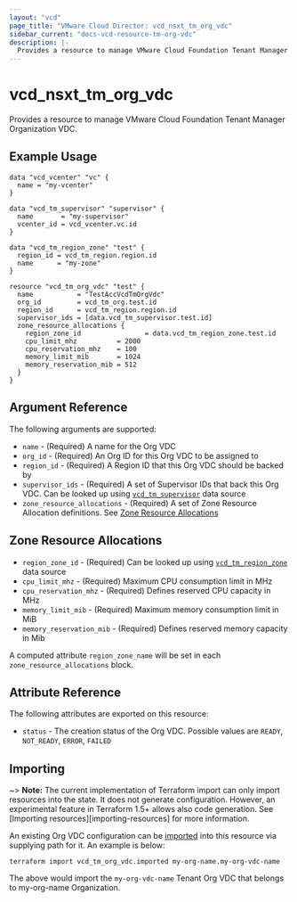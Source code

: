 ```yaml
---
layout: "vcd"
page_title: "VMware Cloud Director: vcd_nsxt_tm_org_vdc"
sidebar_current: "docs-vcd-resource-tm-org-vdc"
description: |-
  Provides a resource to manage VMware Cloud Foundation Tenant Manager Organization VDC.
---
```


# vcd\_nsxt\_tm\_org\_vdc

Provides a resource to manage VMware Cloud Foundation Tenant Manager Organization VDC.

## Example Usage

```hcl
data "vcd_vcenter" "vc" {
  name = "my-vcenter"
}

data "vcd_tm_supervisor" "supervisor" {
  name       = "my-supervisor"
  vcenter_id = vcd_vcenter.vc.id
}

data "vcd_tm_region_zone" "test" {
  region_id = vcd_tm_region.region.id
  name      = "my-zone"
}

resource "vcd_tm_org_vdc" "test" {
  name           = "TestAccVcdTmOrgVdc"
  org_id         = vcd_tm_org.test.id
  region_id      = vcd_tm_region.region.id
  supervisor_ids = [data.vcd_tm_supervisor.test.id]
  zone_resource_allocations {
    region_zone_id                = data.vcd_tm_region_zone.test.id
    cpu_limit_mhz          = 2000
    cpu_reservation_mhz    = 100
    memory_limit_mib       = 1024
    memory_reservation_mib = 512
  }
}
```

## Argument Reference

The following arguments are supported:

* `name` - (Required) A name for the Org VDC
* `org_id` - (Required) An Org ID for this Org VDC to be assigned to
* `region_id` - (Required) A Region ID that this Org VDC should be backed by
* `supervisor_ids` - (Required) A set of Supervisor IDs that back this Org VDC. Can be looked up
  using [`vcd_tm_supervisor`](/providers/vmware/vcd/latest/docs/data-sources/tm_supervisor) data source
* `zone_resource_allocations` - (Required) A set of Zone Resource Allocation definitions. See [Zone Resource Allocations](#zone-resource-allocations-block)

<a id="zone-resource-allocations-block"></a>
## Zone Resource Allocations

* `region_zone_id` - (Required) Can be looked up using
  [`vcd_tm_region_zone`](/providers/vmware/vcd/latest/docs/data-sources/tm_region_zone) data source
* `cpu_limit_mhz` - (Required) Maximum CPU consumption limit in MHz
* `cpu_reservation_mhz` - (Required) Defines reserved CPU capacity in MHz
* `memory_limit_mib` - (Required) Maximum memory consumption limit in MiB
* `memory_reservation_mib` - (Required) Defines reserved memory capacity in Mib

A computed attribute `region_zone_name` will be set in each `zone_resource_allocations` block.


## Attribute Reference

The following attributes are exported on this resource:

* `status` - The creation status of the Org VDC. Possible values are `READY`, `NOT_READY`, `ERROR`,
  `FAILED`

## Importing

~> **Note:** The current implementation of Terraform import can only import resources into the
state. It does not generate configuration. However, an experimental feature in Terraform 1.5+ allows
also code generation. See [Importing resources][importing-resources] for more information.

An existing Org VDC configuration can be [imported][docs-import] into this resource
via supplying path for it. An example is
below:

[docs-import]: https://www.terraform.io/docs/import/

```
terraform import vcd_tm_org_vdc.imported my-org-name.my-org-vdc-name
```

The above would import the `my-org-vdc-name` Tenant Org VDC that belongs to my-org-name Organization.